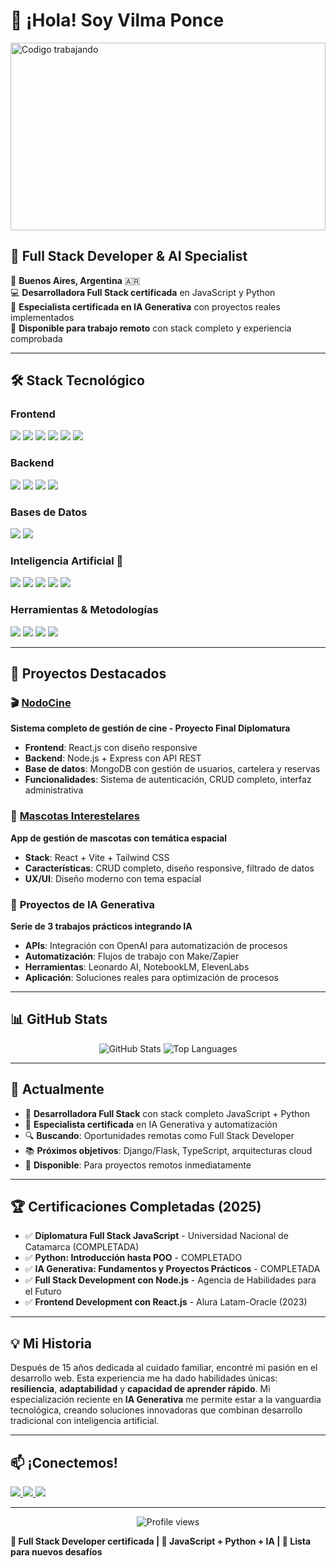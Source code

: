 # 👋 ¡Hola! Soy **Vilma Ponce**

<img src="https://media1.giphy.com/media/v1.Y2lkPTc5MGI3NjExanphMGZnZHY0cHRxbmhuN2g5Znhpc3BpZDR2cTZ5N2ZldzZibWxlcyZlcD12MV9pbnRlcm5hbF9naWZfYnlfaWQmY3Q9Zw/xT9IgzoKnwFNmISR8I/giphy.webp" alt="Codigo trabajando" style="width:100%; height:300px;">

## 🚀 Full Stack Developer & AI Specialist

📍 **Buenos Aires, Argentina** 🇦🇷  
💻 **Desarrolladora Full Stack certificada** en JavaScript y Python  
🤖 **Especialista certificada en IA Generativa** con proyectos reales implementados  
🎯 **Disponible para trabajo remoto** con stack completo y experiencia comprobada

---

## 🛠️ Stack Tecnológico

### Frontend
<div>
  <img src="https://img.shields.io/badge/React-61DAFB?style=for-the-badge&logo=react&logoColor=black" />
  <img src="https://img.shields.io/badge/Vite-646CFF?style=for-the-badge&logo=vite&logoColor=white" />
  <img src="https://img.shields.io/badge/Tailwind_CSS-38B2AC?style=for-the-badge&logo=tailwind-css&logoColor=white" />
  <img src="https://img.shields.io/badge/JavaScript-F7DF1E?style=for-the-badge&logo=javascript&logoColor=black" />
  <img src="https://img.shields.io/badge/HTML5-E34F26?style=for-the-badge&logo=html5&logoColor=white" />
  <img src="https://img.shields.io/badge/CSS3-1572B6?style=for-the-badge&logo=css3&logoColor=white" />
</div>

### Backend
<div>
  <img src="https://img.shields.io/badge/Node.js-339933?style=for-the-badge&logo=nodedotjs&logoColor=white" />
  <img src="https://img.shields.io/badge/Express.js-000000?style=for-the-badge&logo=express&logoColor=white" />
  <img src="https://img.shields.io/badge/Python-3776AB?style=for-the-badge&logo=python&logoColor=white" />
  <img src="https://img.shields.io/badge/REST_APIs-4CAF50?style=for-the-badge&logo=api&logoColor=white" />
</div>

### Bases de Datos
<div>
  <img src="https://img.shields.io/badge/MongoDB-47A248?style=for-the-badge&logo=mongodb&logoColor=white" />
  <img src="https://img.shields.io/badge/MySQL-4479A1?style=for-the-badge&logo=mysql&logoColor=white" />
</div>

### Inteligencia Artificial 🤖
<div>
  <img src="https://img.shields.io/badge/OpenAI_API-412991?style=for-the-badge&logo=openai&logoColor=white" />
  <img src="https://img.shields.io/badge/ChatGPT-74aa9c?style=for-the-badge&logo=openai&logoColor=white" />
  <img src="https://img.shields.io/badge/Claude-FF6B35?style=for-the-badge&logo=anthropic&logoColor=white" />
  <img src="https://img.shields.io/badge/Prompt_Engineering-FF9500?style=for-the-badge&logo=brain&logoColor=white" />
  <img src="https://img.shields.io/badge/Make-6B46C1?style=for-the-badge&logo=integromat&logoColor=white" />
</div>

### Herramientas & Metodologías
<div>
  <img src="https://img.shields.io/badge/Git-F05032?style=for-the-badge&logo=git&logoColor=white" />
  <img src="https://img.shields.io/badge/GitHub-181717?style=for-the-badge&logo=github&logoColor=white" />
  <img src="https://img.shields.io/badge/Postman-FF6C37?style=for-the-badge&logo=postman&logoColor=white" />
  <img src="https://img.shields.io/badge/Scrum-009FDA?style=for-the-badge&logo=scrumalliance&logoColor=white" />
</div>

---

## 🎯 Proyectos Destacados

### 🎬 [NodoCine](https://github.com/vilmaponce/nodocine)
**Sistema completo de gestión de cine - Proyecto Final Diplomatura**
- **Frontend**: React.js con diseño responsive
- **Backend**: Node.js + Express con API REST
- **Base de datos**: MongoDB con gestión de usuarios, cartelera y reservas
- **Funcionalidades**: Sistema de autenticación, CRUD completo, interfaz administrativa

### 🐾 [Mascotas Interestelares](https://github.com/vilmaponce/mascotas-interestelares)
**App de gestión de mascotas con temática espacial**
- **Stack**: React + Vite + Tailwind CSS
- **Características**: CRUD completo, diseño responsive, filtrado de datos
- **UX/UI**: Diseño moderno con tema espacial

### 🤖 **Proyectos de IA Generativa**
**Serie de 3 trabajos prácticos integrando IA**
- **APIs**: Integración con OpenAI para automatización de procesos
- **Automatización**: Flujos de trabajo con Make/Zapier
- **Herramientas**: Leonardo AI, NotebookLM, ElevenLabs
- **Aplicación**: Soluciones reales para optimización de procesos

---

## 📊 GitHub Stats

<div align="center">
  <img src="https://github-readme-stats.vercel.app/api?username=vilmaponce&show_icons=true&theme=tokyonight&hide_border=true" alt="GitHub Stats" />
  <img src="https://github-readme-stats.vercel.app/api/top-langs/?username=vilmaponce&layout=compact&theme=tokyonight&hide_border=true" alt="Top Languages" />
</div>

---

## 🌱 Actualmente

- 🎯 **Desarrolladora Full Stack** con stack completo JavaScript + Python
- 🤖 **Especialista certificada** en IA Generativa y automatización
- 🔍 **Buscando**: Oportunidades remotas como Full Stack Developer
- 📚 **Próximos objetivos**: Django/Flask, TypeScript, arquitecturas cloud
- 💼 **Disponible**: Para proyectos remotos inmediatamente

---

## 🏆 Certificaciones Completadas (2025)

- ✅ **Diplomatura Full Stack JavaScript** - Universidad Nacional de Catamarca (COMPLETADA)
- ✅ **Python: Introducción hasta POO** - COMPLETADO 
- ✅ **IA Generativa: Fundamentos y Proyectos Prácticos** - COMPLETADA
- ✅ **Full Stack Development con Node.js** - Agencia de Habilidades para el Futuro
- ✅ **Frontend Development con React.js** - Alura Latam-Oracle (2023)

---

## 💡 Mi Historia

Después de 15 años dedicada al cuidado familiar, encontré mi pasión en el desarrollo web. Esta experiencia me ha dado habilidades únicas: **resiliencia**, **adaptabilidad** y **capacidad de aprender rápido**. Mi especialización reciente en **IA Generativa** me permite estar a la vanguardia tecnológica, creando soluciones innovadoras que combinan desarrollo tradicional con inteligencia artificial.

---

## 📫 ¡Conectemos!

<div>
  <a href="mailto:vilmuponce@gmail.com">
    <img src="https://img.shields.io/badge/Gmail-D14836?style=for-the-badge&logo=gmail&logoColor=white" />
  </a>
  <a href="https://www.linkedin.com/in/vilma-ponce-frontend">
    <img src="https://img.shields.io/badge/LinkedIn-0077B5?style=for-the-badge&logo=linkedin&logoColor=white" />
  </a>
  <a href="https://github.com/vilmaponce">
    <img src="https://img.shields.io/badge/GitHub-100000?style=for-the-badge&logo=github&logoColor=white" />
  </a>
</div>

---

<div align="center">
  <img src="https://komarev.com/ghpvc/?username=vilmaponce&color=blueviolet&style=for-the-badge" alt="Profile views" />
</div>

**💼 Full Stack Developer certificada | 🚀 JavaScript + Python + IA | 🌟 Lista para nuevos desafíos**


